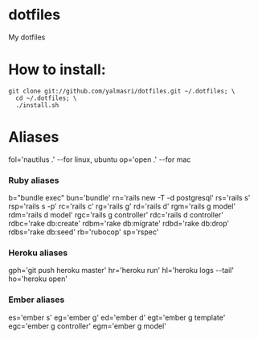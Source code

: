 # dotfiles
My dotfiles


# How to install:
```
git clone git://github.com/yalmasri/dotfiles.git ~/.dotfiles; \
  cd ~/.dotfiles; \
  ./install.sh
```

# Aliases
fol='nautilus .'  --for linux, ubuntu
op='open .'       --for mac

### Ruby aliases
b="bundle exec"
bun='bundle'
rn='rails new -T -d postgresql'
rs='rails s'
rsp='rails s -p'
rc='rails c'
rg='rails g'
rd='rails d'
rgm='rails g model'
rdm='rails d model'
rgc='rails g controller'
rdc='rails d controller'
rdbc='rake db:create'
rdbm='rake db:migrate'
rdbd='rake db:drop'
rdbs='rake db:seed'
rb='rubocop'
sp='rspec'

### Heroku aliases
gph='git push heroku master'
hr='heroku run'
hl='heroku logs --tail'
ho='heroku open'

### Ember aliases
es='ember s'
eg='ember g'
ed='ember d'
egt='ember g template'
egc='ember g controller'
egm='ember g model'
